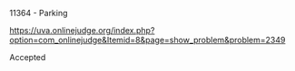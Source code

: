 11364 - Parking

https://uva.onlinejudge.org/index.php?option=com_onlinejudge&Itemid=8&page=show_problem&problem=2349

Accepted

